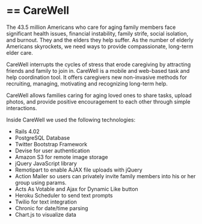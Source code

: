 == CareWell
========

The 43.5 million Americans who care for aging family members face significant health issues, financial instability, family strife, social isolation, and burnout. They and the elders they help suffer. As the number of elderly Americans skyrockets, we need ways to provide compassionate, long-term elder care.

CareWell interrupts the cycles of stress that erode caregiving by attracting friends and family to join in. CareWell is a mobile and web-based task and help coordination tool. It offers caregivers new non-invasive methods for recruiting, managing, motivating and recognizing long-term help.

CareWell allows families caring for aging loved ones to share tasks, upload photos, and provide positive encouragement to each other through simple interactions.


Inside CareWell we used the following technologies:
* Rails 4.02
* PostgreSQL Database
* Twitter Bootstrap Framework
* Devise for user authentication
* Amazon S3 for remote image storage
* jQuery JavaScript library
* Remotipart to enable AJAX file uploads with jQuery 
* Action Mailer so users can privately invite family members into his or her group using params.
* Acts As Votable and Ajax for Dynamic Like button
* Heroku Scheduler to send text prompts
* Twilio for text integration
* Chronic for date/time parsing
* Chart.js to visualize data


